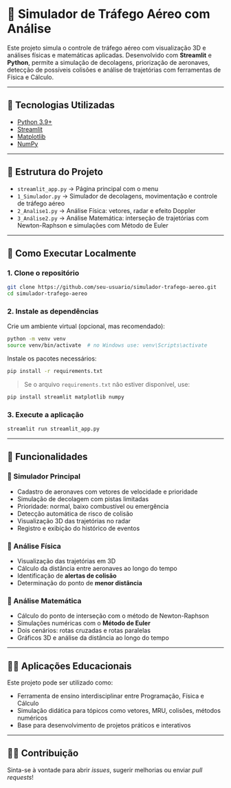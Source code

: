 
# 🛫 Simulador de Tráfego Aéreo com Análise

Este projeto simula o controle de tráfego aéreo com visualização 3D e análises físicas e matemáticas aplicadas. Desenvolvido com **Streamlit** e **Python**, permite a simulação de decolagens, priorização de aeronaves, detecção de possíveis colisões e análise de trajetórias com ferramentas de Física e Cálculo.

---

## 🔧 Tecnologias Utilizadas

- [Python 3.9+](https://www.python.org/)
- [Streamlit](https://streamlit.io/)
- [Matplotlib](https://matplotlib.org/)
- [NumPy](https://numpy.org/)

---

## 📁 Estrutura do Projeto

- `streamlit_app.py` → Página principal com o menu
- `1_Simulador.py` → Simulador de decolagens, movimentação e controle de tráfego aéreo
- `2_Analise1.py` → Análise Física: vetores, radar e efeito Doppler
- `3_Análise2.py` → Análise Matemática: interseção de trajetórias com Newton-Raphson e simulações com Método de Euler

---

## 🚀 Como Executar Localmente

### 1. Clone o repositório

```bash
git clone https://github.com/seu-usuario/simulador-trafego-aereo.git
cd simulador-trafego-aereo
```

### 2. Instale as dependências

Crie um ambiente virtual (opcional, mas recomendado):

```bash
python -m venv venv
source venv/bin/activate  # no Windows use: venv\Scripts\activate
```

Instale os pacotes necessários:

```bash
pip install -r requirements.txt
```

> Se o arquivo `requirements.txt` não estiver disponível, use:

```bash
pip install streamlit matplotlib numpy
```

### 3. Execute a aplicação

```bash
streamlit run streamlit_app.py
```

---

## 📌 Funcionalidades

### 🛫 Simulador Principal

- Cadastro de aeronaves com vetores de velocidade e prioridade
- Simulação de decolagem com pistas limitadas
- Prioridade: normal, baixo combustível ou emergência
- Detecção automática de risco de colisão
- Visualização 3D das trajetórias no radar
- Registro e exibição do histórico de eventos

### 📡 Análise Física

- Visualização das trajetórias em 3D
- Cálculo da distância entre aeronaves ao longo do tempo
- Identificação de **alertas de colisão**
- Determinação do ponto de **menor distância**

### 📐 Análise Matemática

- Cálculo do ponto de interseção com o método de Newton-Raphson
- Simulações numéricas com o **Método de Euler**
- Dois cenários: rotas cruzadas e rotas paralelas
- Gráficos 3D e análise da distância ao longo do tempo

---

## 🧑‍🏫 Aplicações Educacionais

Este projeto pode ser utilizado como:

- Ferramenta de ensino interdisciplinar entre Programação, Física e Cálculo
- Simulação didática para tópicos como vetores, MRU, colisões, métodos numéricos
- Base para desenvolvimento de projetos práticos e interativos

---

## 🙋‍♂️ Contribuição

Sinta-se à vontade para abrir _issues_, sugerir melhorias ou enviar _pull requests_!

